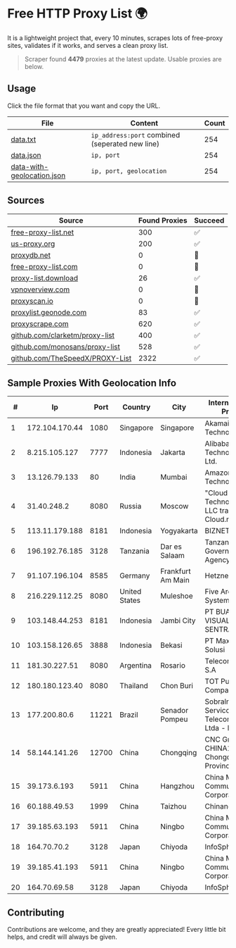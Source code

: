 
# Free HTTP Proxy List 🌍

It is a lightweight project that, every 10 minutes, scrapes lots of free-proxy sites, validates if it works, and serves a clean proxy list.


> Scraper found **4479** proxies at the latest update. Usable proxies are below.

## Usage

Click the file format that you want and copy the URL.


|File|Content|Count|
|----|-------|-----|
|[data.txt](https://raw.githubusercontent.com/themiralay/Proxy-List-World/master/data.txt)|`ip_address:port` combined (seperated new line)|254|
|[data.json](https://raw.githubusercontent.com/themiralay/Proxy-List-World/master/data.json)|`ip, port`|254|
|[data-with-geolocation.json](https://raw.githubusercontent.com/themiralay/Proxy-List-World/master/data-with-geolocation.json)|`ip, port, geolocation`|254|

## Sources

|Source|Found Proxies|Succeed|
|------|-------------|-------|
|[free-proxy-list.net](https://free-proxy-list.net)|300|✅|
|[us-proxy.org](https://www.us-proxy.org)|200|✅|
|[proxydb.net](http://proxydb.net)|0|🚫|
|[free-proxy-list.com](https://free-proxy-list.com/?page=&port=&type%5B%5D=http&type%5B%5D=https&up_time=0&search=Search)|0|🚫|
|[proxy-list.download](https://www.proxy-list.download/HTTP)|26|✅|
|[vpnoverview.com](https://vpnoverview.com/privacy/anonymous-browsing/free-proxy-servers)|0|🚫|
|[proxyscan.io](https://www.proxyscan.io)|0|🚫|
|[proxylist.geonode.com](https://proxylist.geonode.com/api/proxy-list?limit=300&page=1&sort_by=lastChecked&sort_type=desc&protocols=http,https)|83|✅|
|[proxyscrape.com](https://api.proxyscrape.com/v2/?request=displayproxies&protocol=http&timeout=10000&country=all&ssl=all&anonymity=all)|620|✅|
|[github.com/clarketm/proxy-list](https://raw.githubusercontent.com/clarketm/proxy-list/master/proxy-list-raw.txt)|400|✅|
|[github.com/monosans/proxy-list](https://raw.githubusercontent.com/monosans/proxy-list/main/proxies/http.txt)|528|✅|
|[github.com/TheSpeedX/PROXY-List](https://raw.githubusercontent.com/TheSpeedX/PROXY-List/master/http.txt)|2322|✅|


## Sample Proxies With Geolocation Info

|#|Ip|Port|Country|City|Internet Service Provider|
|-|--|----|-------|----|-------------------------|
|1|172.104.170.44|1080|Singapore|Singapore|Akamai Technologies|
|2|8.215.105.127|7777|Indonesia|Jakarta|Alibaba (US) Technology Co., Ltd.|
|3|13.126.79.133|80|India|Mumbai|Amazon Technologies Inc|
|4|31.40.248.2|8080|Russia|Moscow|"Cloud Technologies" LLC trading as Cloud.ru|
|5|113.11.179.188|8181|Indonesia|Yogyakarta|BIZNET|
|6|196.192.76.185|3128|Tanzania|Dar es Salaam|Tanzania e-Government Agency|
|7|91.107.196.104|8585|Germany|Frankfurt Am Main|Hetzner Online AG|
|8|216.229.112.25|8080|United States|Muleshoe|Five Area Systems, LLC|
|9|103.148.44.253|8181|Indonesia|Jambi City|PT BUANA VISUALNET SENTRA|
|10|103.158.126.65|3888|Indonesia|Bekasi|PT Maxindo Mitra Solusi|
|11|181.30.227.51|8080|Argentina|Rosario|Telecom Argentina S.A|
|12|180.180.123.40|8080|Thailand|Chon Buri|TOT Public Company Limited|
|13|177.200.80.6|11221|Brazil|Senador Pompeu|Sobralnet Servicos E Telecomunicacoes Ltda - ME|
|14|58.144.141.26|12700|China|Chongqing|CNC Group CHINA169 Chongqing Province Network|
|15|39.173.6.193|5911|China|Hangzhou|China Mobile Communications Corporation|
|16|60.188.49.53|1999|China|Taizhou|Chinanet|
|17|39.185.63.193|5911|China|Ningbo|China Mobile Communications Corporation|
|18|164.70.70.2|3128|Japan|Chiyoda|InfoSphere|
|19|39.185.41.193|5911|China|Ningbo|China Mobile Communications Corporation|
|20|164.70.69.58|3128|Japan|Chiyoda|InfoSphere|



## Contributing

Contributions are welcome, and they are greatly appreciated! Every
little bit helps, and credit will always be given.


